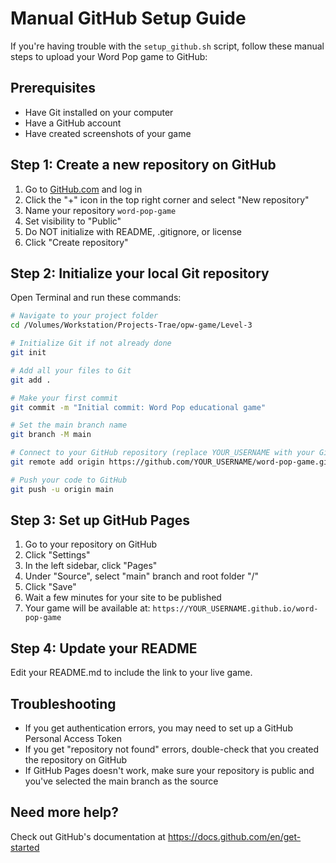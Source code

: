 # Manual GitHub Setup Guide

If you're having trouble with the `setup_github.sh` script, follow these manual steps to upload your Word Pop game to GitHub:

## Prerequisites
- Have Git installed on your computer
- Have a GitHub account
- Have created screenshots of your game

## Step 1: Create a new repository on GitHub
1. Go to [GitHub.com](https://github.com) and log in
2. Click the "+" icon in the top right corner and select "New repository"
3. Name your repository `word-pop-game`
4. Set visibility to "Public"
5. Do NOT initialize with README, .gitignore, or license
6. Click "Create repository"

## Step 2: Initialize your local Git repository
Open Terminal and run these commands:

```bash
# Navigate to your project folder
cd /Volumes/Workstation/Projects-Trae/opw-game/Level-3

# Initialize Git if not already done
git init

# Add all your files to Git
git add .

# Make your first commit
git commit -m "Initial commit: Word Pop educational game"

# Set the main branch name
git branch -M main

# Connect to your GitHub repository (replace YOUR_USERNAME with your GitHub username)
git remote add origin https://github.com/YOUR_USERNAME/word-pop-game.git

# Push your code to GitHub
git push -u origin main
```

## Step 3: Set up GitHub Pages
1. Go to your repository on GitHub
2. Click "Settings"
3. In the left sidebar, click "Pages"
4. Under "Source", select "main" branch and root folder "/"
5. Click "Save"
6. Wait a few minutes for your site to be published
7. Your game will be available at: `https://YOUR_USERNAME.github.io/word-pop-game`

## Step 4: Update your README
Edit your README.md to include the link to your live game.

## Troubleshooting
- If you get authentication errors, you may need to set up a GitHub Personal Access Token
- If you get "repository not found" errors, double-check that you created the repository on GitHub
- If GitHub Pages doesn't work, make sure your repository is public and you've selected the main branch as the source

## Need more help?
Check out GitHub's documentation at https://docs.github.com/en/get-started
